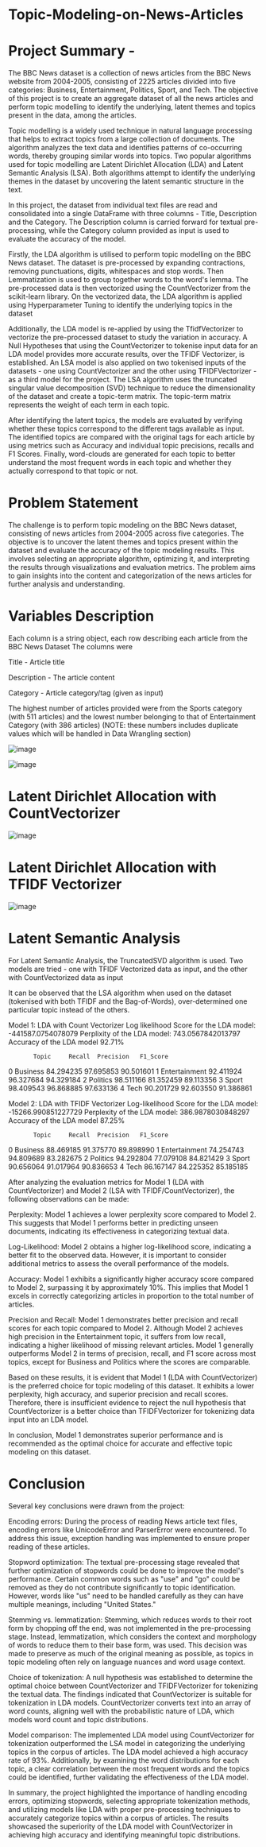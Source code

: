 # Topic-Modeling-on-News-Articles

# Project Summary -
The BBC News dataset is a collection of news articles from the BBC News website from 2004-2005, consisting of 2225 articles divided into five categories: Business, Entertainment, Politics, Sport, and Tech. The objective of this project is to create an aggregate dataset of all the news articles and perform topic modelling to identify the underlying, latent themes and topics present in the data, among the articles.

Topic modelling is a widely used technique in natural language processing that helps to extract topics from a large collection of documents. The algorithm analyzes the text data and identifies patterns of co-occurring words, thereby grouping similar words into topics. Two popular algorithms used for topic modelling are Latent Dirichlet Allocation (LDA) and Latent Semantic Analysis (LSA). Both algorithms attempt to identify the underlying themes in the dataset by uncovering the latent semantic structure in the text.

In this project, the dataset from individual text files are read and consolidated into a single DataFrame with three columns - Title, Description and the Category. The Description column is carried forward for textual pre-processing, while the Category column provided as input is used to evaluate the accuracy of the model.

Firstly, the LDA algorithm is utilised to perform topic modelling on the BBC News dataset. The dataset is pre-processed by expanding contractions, removing punctuations, digits, whitespaces and stop words. Then Lemmatization is used to group together words to the word's lemma. The pre-processed data is then vectorized using the CountVectorizer from the scikit-learn library. On the vectorized data, the LDA algorithm is applied using Hyperparameter Tuning to identify the underlying topics in the dataset

Additionally, the LDA model is re-applied by using the TfidfVectorizer to vectorize the pre-processed dataset to study the variation in accuracy. A Null Hypotheses that using the CountVectorizer to tokenise input data for an LDA model provides more accurate results, over the TFIDF Vectorizer, is established. An LSA model is also applied on two tokenised inputs of the datasets - one using CountVectorizer and the other using TFIDFVectorizer - as a third model for the project. The LSA algorithm uses the truncated singular value decomposition (SVD) technique to reduce the dimensionality of the dataset and create a topic-term matrix. The topic-term matrix represents the weight of each term in each topic.

After identifying the latent topics, the models are evaluated by verifying whether these topics correspond to the different tags available as input. The identified topics are compared with the original tags for each article by using metrics such as Accuracy and individual topic precisions, recalls and F1 Scores. Finally, word-clouds are generated for each topic to better understand the most frequent words in each topic and whether they actually correspond to that topic or not.

# Problem Statement
The challenge is to perform topic modeling on the BBC News dataset, consisting of news articles from 2004-2005 across five categories. The objective is to uncover the latent themes and topics present within the dataset and evaluate the accuracy of the topic modeling results. This involves selecting an appropriate algorithm, optimizing it, and interpreting the results through visualizations and evaluation metrics. The problem aims to gain insights into the content and categorization of the news articles for further analysis and understanding.

# Variables Description
Each column is a string object, each row describing each article from the BBC News Dataset The columns were

Title - Article title

Description - The article content

Category - Article category/tag (given as input)

The highest number of articles provided were from the Sports category (with 511 articles) and the lowest number belonging to that of Entertainment Category (with 386 articles) (NOTE: these numbers includes duplicate values which will be handled in Data Wrangling section)

![image](https://github.com/pratap-vj/Topic-Modeling-on-News-Articles/assets/123111274/f18f9b36-1efc-4cc7-aa40-68db9f07f253)

![image](https://github.com/pratap-vj/Topic-Modeling-on-News-Articles/assets/123111274/2e170b90-4d7b-4ea6-acc2-d0ae46157fca)

#  Latent Dirichlet Allocation with CountVectorizer

![image](https://github.com/pratap-vj/Topic-Modeling-on-News-Articles/assets/123111274/477249e4-b84f-4c92-9076-f916207c1c3e)

# Latent Dirichlet Allocation with TFIDF Vectorizer

![image](https://github.com/pratap-vj/Topic-Modeling-on-News-Articles/assets/123111274/d238b3f9-8553-4225-9730-cff9beeac28e)

# Latent Semantic Analysis

For Latent Semantic Analysis, the TruncatedSVD algorithm is used. Two models are tried - one with TFIDF Vectorized data as input, and the other with CountVectorized data as input

It can be observed that the LSA algorithm when used on the dataset (tokenised with both TFIDF and the Bag-of-Words), over-determined one particular topic instead of the others.

Model 1: LDA with Count Vectorizer
Log likelihood Score for the LDA model: -441587.0754078079
Perplixity of the LDA model: 743.0567842013797
Accuracy of the LDA model 92.71%

           Topic     Recall  Precision   F1_Score
0       Business  84.294235  97.695853  90.501601
1  Entertainment  92.411924  96.327684  94.329184
2       Politics  98.511166  81.352459  89.113356
3          Sport  98.409543  96.868885  97.633136
4           Tech  90.201729  92.603550  91.386861


Model 2: LDA with TFIDF Vectorizer
Log-likelihood Score for the LDA model: -15266.990851227729
Perplexity of the LDA model: 386.9878030848297
Accuracy of the LDA model 87.25%

           Topic     Recall  Precision   F1_Score
0       Business  88.469185  91.375770  89.898990
1  Entertainment  74.254743  94.809689  83.282675
2       Politics  94.292804  77.079108  84.821429
3          Sport  90.656064  91.017964  90.836653
4           Tech  86.167147  84.225352  85.185185

After analyzing the evaluation metrics for Model 1 (LDA with CountVectorizer) and Model 2 (LSA with TFIDF/CountVectorizer), the following observations can be made:

Perplexity: Model 1 achieves a lower perplexity score compared to Model 2. This suggests that Model 1 performs better in predicting unseen documents, indicating its effectiveness in categorizing textual data.

Log-Likelihood: Model 2 obtains a higher log-likelihood score, indicating a better fit to the observed data. However, it is important to consider additional metrics to assess the overall performance of the models.

Accuracy: Model 1 exhibits a significantly higher accuracy score compared to Model 2, surpassing it by approximately 10%. This implies that Model 1 excels in correctly categorizing articles in proportion to the total number of articles.

Precision and Recall: Model 1 demonstrates better precision and recall scores for each topic compared to Model 2. Although Model 2 achieves high precision in the Entertainment topic, it suffers from low recall, indicating a higher likelihood of missing relevant articles. Model 1 generally outperforms Model 2 in terms of precision, recall, and F1 score across most topics, except for Business and Politics where the scores are comparable.

Based on these results, it is evident that Model 1 (LDA with CountVectorizer) is the preferred choice for topic modeling of this dataset. It exhibits a lower perplexity, high accuracy, and superior precision and recall scores. Therefore, there is insufficient evidence to reject the null hypothesis that CountVectorizer is a better choice than TFIDFVectorizer for tokenizing data input into an LDA model.

In conclusion, Model 1 demonstrates superior performance and is recommended as the optimal choice for accurate and effective topic modeling on this dataset.

# Conclusion
Several key conclusions were drawn from the project:

Encoding errors: During the process of reading News article text files, encoding errors like UnicodeError and ParserError were encountered. To address this issue, exception handling was implemented to ensure proper reading of these articles.

Stopword optimization: The textual pre-processing stage revealed that further optimization of stopwords could be done to improve the model's performance. Certain common words such as "use" and "go" could be removed as they do not contribute significantly to topic identification. However, words like "us" need to be handled carefully as they can have multiple meanings, including "United States."

Stemming vs. lemmatization: Stemming, which reduces words to their root form by chopping off the end, was not implemented in the pre-processing stage. Instead, lemmatization, which considers the context and morphology of words to reduce them to their base form, was used. This decision was made to preserve as much of the original meaning as possible, as topics in topic modeling often rely on language nuances and word usage context.

Choice of tokenization: A null hypothesis was established to determine the optimal choice between CountVectorizer and TFIDFVectorizer for tokenizing the textual data. The findings indicated that CountVectorizer is suitable for tokenization in LDA models. CountVectorizer converts text into an array of word counts, aligning well with the probabilistic nature of LDA, which models word count and topic distributions.

Model comparison: The implemented LDA model using CountVectorizer for tokenization outperformed the LSA model in categorizing the underlying topics in the corpus of articles. The LDA model achieved a high accuracy rate of 93%. Additionally, by examining the word distributions for each topic, a clear correlation between the most frequent words and the topics could be identified, further validating the effectiveness of the LDA model.

In summary, the project highlighted the importance of handling encoding errors, optimizing stopwords, selecting appropriate tokenization methods, and utilizing models like LDA with proper pre-processing techniques to accurately categorize topics within a corpus of articles. The results showcased the superiority of the LDA model with CountVectorizer in achieving high accuracy and identifying meaningful topic distributions.



